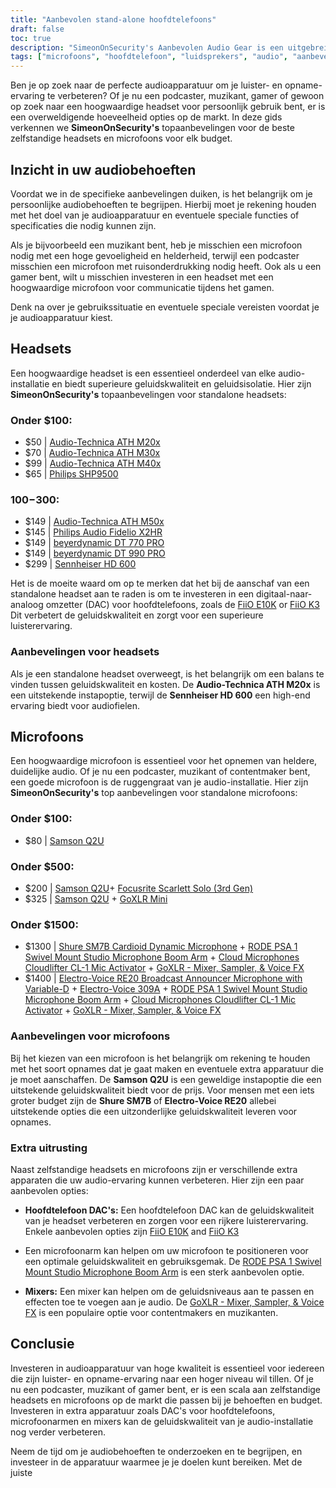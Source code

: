 ```yaml
---
title: "Aanbevolen stand-alone hoofdtelefoons"
draft: false
toc: true
description: "SimeonOnSecurity's Aanbevolen Audio Gear is een uitgebreide gids voor de beste standalone headsets en microfoons voor elk budget. Van betaalbare opties zoals de Audio-Technica ATH M20x tot high-end producten zoals de Sennheiser HD 600, deze gids bevat de beste audioapparatuur voor al je audiobehoeften. Of je nu op zoek bent naar een budgetvriendelijke microfoon zoals de Samson Q2U of een professionele opstelling zoals de Shure SM7B en RODE PSA 1, SimeonOnSecurity heeft het voor je geregeld. Dus waarom wachten? Begin vandaag nog met het verkennen van de wereld van professionele audioapparatuur!"
tags: ["microfoons", "hoofdtelefoon", "luidsprekers", "audio", "aanbevelingen", "FiiO E10K", "FiiO K3", "Audio-Technica ATH M20x", "Audio-Technica ATH M30x", "Audio-Technica ATH M40x", "Philips SHP9500", "Audio-Technica ATH M50x", "Philips Audio Fidelio X2HR", "beyerdynamic DT 770 PRO", "beyerdynamic DT 990 PRO", "Sennheiser HD 600", "Samson Q2U", "Focusrite Scarlett Solo", "GoXLR Mini", "Shure SM7B", "RODE PSA 1", "Cloud Microfoons Cloudlifter CL-1", "Electro-Voice RE20", "Electro-Voice 309A"]
---
```


Ben je op zoek naar de perfecte audioapparatuur om je luister- en opname-ervaring te verbeteren? Of je nu een podcaster, muzikant, gamer of gewoon op zoek naar een hoogwaardige headset voor persoonlijk gebruik bent, er is een overweldigende hoeveelheid opties op de markt. In deze gids verkennen we **SimeonOnSecurity's** topaanbevelingen voor de beste zelfstandige headsets en microfoons voor elk budget.

## Inzicht in uw audiobehoeften

Voordat we in de specifieke aanbevelingen duiken, is het belangrijk om je persoonlijke audiobehoeften te begrijpen. Hierbij moet je rekening houden met het doel van je audioapparatuur en eventuele speciale functies of specificaties die nodig kunnen zijn.

Als je bijvoorbeeld een muzikant bent, heb je misschien een microfoon nodig met een hoge gevoeligheid en helderheid, terwijl een podcaster misschien een microfoon met ruisonderdrukking nodig heeft. Ook als u een gamer bent, wilt u misschien investeren in een headset met een hoogwaardige microfoon voor communicatie tijdens het gamen.

Denk na over je gebruikssituatie en eventuele speciale vereisten voordat je je audioapparatuur kiest.

## Headsets

Een hoogwaardige headset is een essentieel onderdeel van elke audio-installatie en biedt superieure geluidskwaliteit en geluidsisolatie. Hier zijn **SimeonOnSecurity's** topaanbevelingen voor standalone headsets:

### Onder $100:

- $50 | [Audio-Technica ATH M20x](https://amzn.to/2TVE252)
- $70 | [Audio-Technica ATH M30x](https://amzn.to/3aGF2Qs)
- $99 | [Audio-Technica ATH M40x](https://amzn.to/2RMkYDv)
- $65 | [Philips SHP9500](https://amzn.to/2RngkNb)

### $100-$300:

- $149 | [Audio-Technica ATH M50x](https://amzn.to/2GozWu9)        
- $145 | [Philips Audio Fidelio X2HR](https://amzn.to/2GozWu9)        
- $149 | [beyerdynamic DT 770 PRO](https://amzn.to/30P8jDY)     
- $149 | [beyerdynamic DT 990 PRO](https://amzn.to/37r9SdI)     
- $299 | [Sennheiser HD 600](https://amzn.to/30QLDDj)

Het is de moeite waard om op te merken dat het bij de aanschaf van een standalone headset aan te raden is om te investeren in een digitaal-naar-analoog omzetter (DAC) voor hoofdtelefoons, zoals de [FiiO E10K](https://amzn.to/312xdQJ) or [FiiO K3](https://amzn.to/2uzpo8B) Dit verbetert de geluidskwaliteit en zorgt voor een superieure luisterervaring.

### Aanbevelingen voor headsets

Als je een standalone headset overweegt, is het belangrijk om een balans te vinden tussen geluidskwaliteit en kosten. De **Audio-Technica ATH M20x** is een uitstekende instapoptie, terwijl de **Sennheiser HD 600** een high-end ervaring biedt voor audiofielen.

## Microfoons

Een hoogwaardige microfoon is essentieel voor het opnemen van heldere, duidelijke audio. Of je nu een podcaster, muzikant of contentmaker bent, een goede microfoon is de ruggengraat van je audio-installatie. Hier zijn **SimeonOnSecurity's** top aanbevelingen voor standalone microfoons:

### Onder $100:

- $80 | [Samson Q2U](https://amzn.to/2GkpbZA)

### Onder $500:

- $200 | [Samson Q2U](https://amzn.to/2GkpbZA)+ [Focusrite Scarlett Solo (3rd Gen)](https://amzn.to/2ux8kA6)
- $325 | [Samson Q2U](https://amzn.to/2GkpbZA) + [GoXLR Mini](https://amzn.to/37oB6BC)

### Onder $1500:

- $1300 | [Shure SM7B Cardioid Dynamic Microphone](https://amzn.to/36m9Gel) + [RODE PSA 1 Swivel Mount Studio Microphone Boom Arm](https://amzn.to/2tFgUwY) + [Cloud Microphones Cloudlifter CL-1 Mic Activator](https://amzn.to/2TUBi7W) + [GoXLR - Mixer, Sampler, & Voice FX](https://amzn.to/2tOcQdF)
- $1400 | [Electro-Voice RE20 Broadcast Announcer Microphone with Variable-D](https://amzn.to/37s5uep)  + [Electro-Voice 309A](https://amzn.to/36mRhxV) + [RODE PSA 1 Swivel Mount Studio Microphone Boom Arm](https://amzn.to/2tFgUwY) + [Cloud Microphones Cloudlifter CL-1 Mic Activator](https://amzn.to/2TUBi7W) + [GoXLR - Mixer, Sampler, & Voice FX](https://amzn.to/2tOcQdF)

### Aanbevelingen voor microfoons

Bij het kiezen van een microfoon is het belangrijk om rekening te houden met het soort opnames dat je gaat maken en eventuele extra apparatuur die je moet aanschaffen. De **Samson Q2U** is een geweldige instapoptie die een uitstekende geluidskwaliteit biedt voor de prijs. Voor mensen met een iets groter budget zijn de **Shure SM7B** of **Electro-Voice RE20** allebei uitstekende opties die een uitzonderlijke geluidskwaliteit leveren voor opnames.

### Extra uitrusting

Naast zelfstandige headsets en microfoons zijn er verschillende extra apparaten die uw audio-ervaring kunnen verbeteren. Hier zijn een paar aanbevolen opties:

- **Hoofdtelefoon DAC's:** Een hoofdtelefoon DAC kan de geluidskwaliteit van je headset verbeteren en zorgen voor een rijkere luisterervaring. Enkele aanbevolen opties zijn [FiiO E10K](https://amzn.to/312xdQJ) and [FiiO K3](https://amzn.to/2uzpo8B)

- Een microfoonarm kan helpen om uw microfoon te positioneren voor een optimale geluidskwaliteit en gebruiksgemak. De [RODE PSA 1 Swivel Mount Studio Microphone Boom Arm](https://amzn.to/2tFgUwY) is een sterk aanbevolen optie.

- **Mixers:** Een mixer kan helpen om de geluidsniveaus aan te passen en effecten toe te voegen aan je audio. De [GoXLR - Mixer, Sampler, & Voice FX](https://amzn.to/2tOcQdF) is een populaire optie voor contentmakers en muzikanten.

## Conclusie

Investeren in audioapparatuur van hoge kwaliteit is essentieel voor iedereen die zijn luister- en opname-ervaring naar een hoger niveau wil tillen. Of je nu een podcaster, muzikant of gamer bent, er is een scala aan zelfstandige headsets en microfoons op de markt die passen bij je behoeften en budget. Investeren in extra apparatuur zoals DAC's voor hoofdtelefoons, microfoonarmen en mixers kan de geluidskwaliteit van je audio-installatie nog verder verbeteren.

Neem de tijd om je audiobehoeften te onderzoeken en te begrijpen, en investeer in de apparatuur waarmee je je doelen kunt bereiken. Met de juiste

